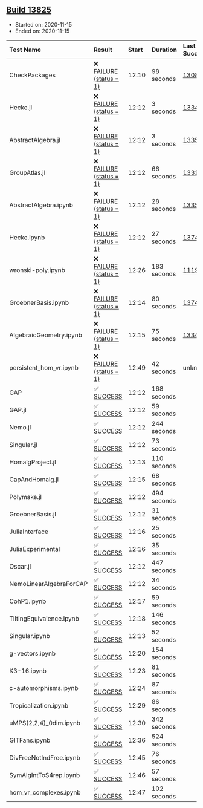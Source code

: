 ## [Build 13825](https://oscarci.mathematik.uni-kl.de/job/oscar/13825/)

* Started on: 2020-11-15
* Ended on: 2020-11-15

| Test Name    | Result | Start | Duration | Last Success | First Failure |
|:-------------|:-------|:------|:---------|:-------------|:--------------|
| CheckPackages | ❌ [FAILURE (status = 1)](https://oscarci.mathematik.uni-kl.de/job/oscar/13825/artifact/logs/build-13825/CheckPackages.log) | 12:10 | 98 seconds | [13085](https://oscarci.mathematik.uni-kl.de/job/oscar/13085/) | [13086](https://oscarci.mathematik.uni-kl.de/job/oscar/13086/) |
| Hecke.jl | ❌ [FAILURE (status = 1)](https://oscarci.mathematik.uni-kl.de/job/oscar/13825/artifact/logs/build-13825/Hecke.jl.log) | 12:12 | 3 seconds | [13341](https://oscarci.mathematik.uni-kl.de/job/oscar/13341/) | [13342](https://oscarci.mathematik.uni-kl.de/job/oscar/13342/) |
| AbstractAlgebra.jl | ❌ [FAILURE (status = 1)](https://oscarci.mathematik.uni-kl.de/job/oscar/13825/artifact/logs/build-13825/AbstractAlgebra.jl.log) | 12:12 | 3 seconds | [13355](https://oscarci.mathematik.uni-kl.de/job/oscar/13355/) | [13356](https://oscarci.mathematik.uni-kl.de/job/oscar/13356/) |
| GroupAtlas.jl | ❌ [FAILURE (status = 1)](https://oscarci.mathematik.uni-kl.de/job/oscar/13825/artifact/logs/build-13825/GroupAtlas.jl.log) | 12:12 | 66 seconds | [13311](https://oscarci.mathematik.uni-kl.de/job/oscar/13311/) | [13312](https://oscarci.mathematik.uni-kl.de/job/oscar/13312/) |
| AbstractAlgebra.ipynb | ❌ [FAILURE (status = 1)](https://oscarci.mathematik.uni-kl.de/job/oscar/13825/artifact/logs/build-13825/AbstractAlgebra.ipynb.log) | 12:12 | 28 seconds | [13355](https://oscarci.mathematik.uni-kl.de/job/oscar/13355/) | [13356](https://oscarci.mathematik.uni-kl.de/job/oscar/13356/) |
| Hecke.ipynb | ❌ [FAILURE (status = 1)](https://oscarci.mathematik.uni-kl.de/job/oscar/13825/artifact/logs/build-13825/Hecke.ipynb.log) | 12:12 | 27 seconds | [13749](https://oscarci.mathematik.uni-kl.de/job/oscar/13749/) | [13750](https://oscarci.mathematik.uni-kl.de/job/oscar/13750/) |
| wronski-poly.ipynb | ❌ [FAILURE (status = 1)](https://oscarci.mathematik.uni-kl.de/job/oscar/13825/artifact/logs/build-13825/wronski-poly.ipynb.log) | 12:26 | 183 seconds | [11192](https://oscarci.mathematik.uni-kl.de/job/oscar/11192/) | [11193](https://oscarci.mathematik.uni-kl.de/job/oscar/11193/) |
| GroebnerBasis.ipynb | ❌ [FAILURE (status = 1)](https://oscarci.mathematik.uni-kl.de/job/oscar/13825/artifact/logs/build-13825/GroebnerBasis.ipynb.log) | 12:14 | 80 seconds | [13748](https://oscarci.mathematik.uni-kl.de/job/oscar/13748/) | [13749](https://oscarci.mathematik.uni-kl.de/job/oscar/13749/) |
| AlgebraicGeometry.ipynb | ❌ [FAILURE (status = 1)](https://oscarci.mathematik.uni-kl.de/job/oscar/13825/artifact/logs/build-13825/AlgebraicGeometry.ipynb.log) | 12:15 | 75 seconds | [13341](https://oscarci.mathematik.uni-kl.de/job/oscar/13341/) | [13342](https://oscarci.mathematik.uni-kl.de/job/oscar/13342/) |
| persistent_hom_vr.ipynb | ❌ [FAILURE (status = 1)](https://oscarci.mathematik.uni-kl.de/job/oscar/13825/artifact/logs/build-13825/persistent_hom_vr.ipynb.log) | 12:49 | 42 seconds | unknown | unknown |
| GAP | ✅ [SUCCESS](https://oscarci.mathematik.uni-kl.de/job/oscar/13825/artifact/logs/build-13825/GAP.log) | 12:12 | 168 seconds |  |  |
| GAP.jl | ✅ [SUCCESS](https://oscarci.mathematik.uni-kl.de/job/oscar/13825/artifact/logs/build-13825/GAP.jl.log) | 12:12 | 59 seconds |  |  |
| Nemo.jl | ✅ [SUCCESS](https://oscarci.mathematik.uni-kl.de/job/oscar/13825/artifact/logs/build-13825/Nemo.jl.log) | 12:12 | 244 seconds |  |  |
| Singular.jl | ✅ [SUCCESS](https://oscarci.mathematik.uni-kl.de/job/oscar/13825/artifact/logs/build-13825/Singular.jl.log) | 12:12 | 73 seconds |  |  |
| HomalgProject.jl | ✅ [SUCCESS](https://oscarci.mathematik.uni-kl.de/job/oscar/13825/artifact/logs/build-13825/HomalgProject.jl.log) | 12:13 | 110 seconds |  |  |
| CapAndHomalg.jl | ✅ [SUCCESS](https://oscarci.mathematik.uni-kl.de/job/oscar/13825/artifact/logs/build-13825/CapAndHomalg.jl.log) | 12:15 | 68 seconds |  |  |
| Polymake.jl | ✅ [SUCCESS](https://oscarci.mathematik.uni-kl.de/job/oscar/13825/artifact/logs/build-13825/Polymake.jl.log) | 12:12 | 494 seconds |  |  |
| GroebnerBasis.jl | ✅ [SUCCESS](https://oscarci.mathematik.uni-kl.de/job/oscar/13825/artifact/logs/build-13825/GroebnerBasis.jl.log) | 12:12 | 31 seconds |  |  |
| JuliaInterface | ✅ [SUCCESS](https://oscarci.mathematik.uni-kl.de/job/oscar/13825/artifact/logs/build-13825/JuliaInterface.log) | 12:16 | 25 seconds |  |  |
| JuliaExperimental | ✅ [SUCCESS](https://oscarci.mathematik.uni-kl.de/job/oscar/13825/artifact/logs/build-13825/JuliaExperimental.log) | 12:16 | 35 seconds |  |  |
| Oscar.jl | ✅ [SUCCESS](https://oscarci.mathematik.uni-kl.de/job/oscar/13825/artifact/logs/build-13825/Oscar.jl.log) | 12:12 | 447 seconds |  |  |
| NemoLinearAlgebraForCAP | ✅ [SUCCESS](https://oscarci.mathematik.uni-kl.de/job/oscar/13825/artifact/logs/build-13825/NemoLinearAlgebraForCAP.log) | 12:12 | 34 seconds |  |  |
| CohP1.ipynb | ✅ [SUCCESS](https://oscarci.mathematik.uni-kl.de/job/oscar/13825/artifact/logs/build-13825/CohP1.ipynb.log) | 12:17 | 59 seconds |  |  |
| TiltingEquivalence.ipynb | ✅ [SUCCESS](https://oscarci.mathematik.uni-kl.de/job/oscar/13825/artifact/logs/build-13825/TiltingEquivalence.ipynb.log) | 12:18 | 146 seconds |  |  |
| Singular.ipynb | ✅ [SUCCESS](https://oscarci.mathematik.uni-kl.de/job/oscar/13825/artifact/logs/build-13825/Singular.ipynb.log) | 12:13 | 52 seconds |  |  |
| g-vectors.ipynb | ✅ [SUCCESS](https://oscarci.mathematik.uni-kl.de/job/oscar/13825/artifact/logs/build-13825/g-vectors.ipynb.log) | 12:20 | 154 seconds |  |  |
| K3-16.ipynb | ✅ [SUCCESS](https://oscarci.mathematik.uni-kl.de/job/oscar/13825/artifact/logs/build-13825/K3-16.ipynb.log) | 12:23 | 81 seconds |  |  |
| c-automorphisms.ipynb | ✅ [SUCCESS](https://oscarci.mathematik.uni-kl.de/job/oscar/13825/artifact/logs/build-13825/c-automorphisms.ipynb.log) | 12:24 | 87 seconds |  |  |
| Tropicalization.ipynb | ✅ [SUCCESS](https://oscarci.mathematik.uni-kl.de/job/oscar/13825/artifact/logs/build-13825/Tropicalization.ipynb.log) | 12:29 | 86 seconds |  |  |
| uMPS(2,2,4)_0dim.ipynb | ✅ [SUCCESS](https://oscarci.mathematik.uni-kl.de/job/oscar/13825/artifact/logs/build-13825/uMPS-2-2-4-_0dim.ipynb.log) | 12:30 | 342 seconds |  |  |
| GITFans.ipynb | ✅ [SUCCESS](https://oscarci.mathematik.uni-kl.de/job/oscar/13825/artifact/logs/build-13825/GITFans.ipynb.log) | 12:36 | 524 seconds |  |  |
| DivFreeNotIndFree.ipynb | ✅ [SUCCESS](https://oscarci.mathematik.uni-kl.de/job/oscar/13825/artifact/logs/build-13825/DivFreeNotIndFree.ipynb.log) | 12:45 | 76 seconds |  |  |
| SymAlgIntToS4rep.ipynb | ✅ [SUCCESS](https://oscarci.mathematik.uni-kl.de/job/oscar/13825/artifact/logs/build-13825/SymAlgIntToS4rep.ipynb.log) | 12:46 | 57 seconds |  |  |
| hom_vr_complexes.ipynb | ✅ [SUCCESS](https://oscarci.mathematik.uni-kl.de/job/oscar/13825/artifact/logs/build-13825/hom_vr_complexes.ipynb.log) | 12:47 | 102 seconds |  |  |
